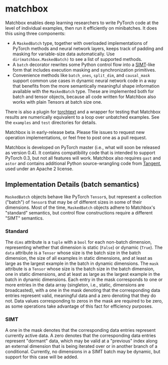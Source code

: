 # matchbox

Matchbox enables deep learning researchers to write PyTorch code at the level
of individual examples, then run it efficiently on minibatches. It does this
using three components:
- A `MaskedBatch` type, together with overloaded implementations of PyTorch
methods and neural network layers, keeps track of padding and masking for
variable-size data automatically. Use `dir(matchbox.MaskedBatch)` to see a list
of supported methods.
- A `batch` decorator rewrites some Python control flow into a
[SIMT](https://en.wikipedia.org/wiki/Single_instruction,_multiple_threads)-like
form that includes execution masking and synchronization primitives.
- Convenience methods like `batch_ones`, `split_dim`, and `causal_mask` support
common use cases in dynamic neural network code in a way that benefits from
the more semantically meaningful shape information available with the
`MaskedBatch` type. These are implemented both for batch and tensor objects,
because all code written for Matchbox also works with plain Tensors at batch
size one.

There is also a plugin for [torchtext](https://github.com/pytorch/text) and a
wrapper for testing that Matchbox results are numerically equivalent to a loop
over unbatched examples. See the `examples` and `test` directories for details.

Matchbox is in early-release beta. Please file issues to request new operation
implementations, or feel free to post one as a pull request.

Matchbox is developed on PyTorch master (i.e., what will soon be released
as version 0.4). It contains compatibility code that is intended to support
PyTorch 0.3, but not all features will work. Matchbox also requires `gast` and
`astor` and contains additional Python source-wrangling code from
[Tangent](https://github.com/google/tangent), used under an Apache 2 license.

## Implementation Details (batch semantics)
`MaskedBatch` objects behave like PyTorch `Tensor`s, but represent a
collection ("batch") of `Tensor`s that may be of different sizes in some
of their dimensions.
Most of the time, `MaskedBatch` objects adhere to Matchbox's "standard"
semantics, but control flow constructions require a different "SIMT"
semantics.
### Standard
The `dims` attribute is a `tuple` with a `bool` for each non-batch dimension,
representing whether that dimension is static (`False`) or dynamic (`True`).
The `data` attribute is a `Tensor` whose size is the batch size in the batch
dimension, the size of all examples in static dimensions, and at least as large
as the largest example in the batch in dynamic dimensions.
The `mask` attribute is a `Tensor` whose size is the batch size in the batch
dimension, one in static dimensions, and at least as large as the largest
example in the batch in dynamic dimensions. Each entry in the mask corresponds
to one or more entries in the data array (singleton, i.e., static, dimensions
are broadcasted), with a one in the mask denoting that the corresponding data
entries represent valid, meaningful data and a zero denoting that they do not.
Data values corresponding to zeros in the mask are required to be zero, as some
operations take advantage of this fact for efficiency purposes.
### SIMT
A one in the mask denotes that the corresponding data entries represent
currently active data. A zero denotes that the corresponding data entries
represent "dormant" data, which may be valid at a "previous" index along
an external dimension that is being iterated over or in another branch of
a conditional. Currently, no dimensions in a SIMT batch may be dynamic, but
support for this case will be added.
